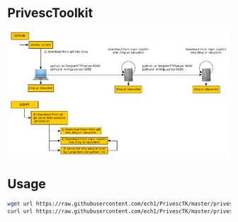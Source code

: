 # PrivescToolkit

![alt text](graph/graph.png)


# Usage

```bash
wget url https://raw.githubusercontent.com/ech1/PrivescTK/master/privesc.sh -O - | bash
curl url https://raw.githubusercontent.com/ech1/PrivescTK/master/privesc.sh | bash
```

